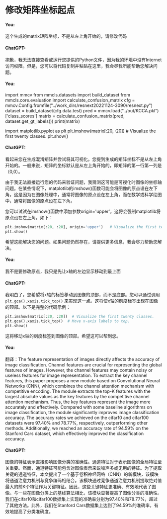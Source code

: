 # 修改矩阵坐标起点

#### You:
这个生成的matrix矩阵坐标，不是从左上角开始的，请修改代码

#### ChatGPT:
抱歉，我无法直接查看或运行您提供的Python文件，因为我的环境中没有Internet访问权限。但是，您可以将代码复制并粘贴在这里，我会尽我所能帮助您解决问题。


#### You:
import mmcv
from mmcls.datasets import build_dataset
from mmcls.core.evaluation import calculate_confusion_matrix
cfg = mmcv.Config.fromfile("../work_dirs/resnext20221124-3090/resnext.py")
dataset = build_dataset(cfg.data.test)
pred = mmcv.load("../out/KCCA.pkl")['class_scores']
matrix = calculate_confusion_matrix(pred, dataset.get_gt_labels())
print(matrix)


import matplotlib.pyplot as plt
plt.imshow(matrix[:20, :20])   # Visualize the first twenty classes.
plt.show()

#### ChatGPT:
看起来您在生成混淆矩阵并尝试将其可视化。您提到生成的矩阵坐标不是从左上角开始的。一般来说，矩阵的坐标默认是从左上角开始的，即矩阵的第一行第一列是（0,0）。

由于我无法直接运行您的代码来验证问题，我猜测这可能是可视化时图像的坐标轴问题。在某些情况下，matplotlib的imshow()函数可能会将图像的原点设在左下角，这是因为在图像处理中，通常将图像的原点设在左上角，而在数学或科学绘图中，通常将图像的原点设在左下角。

您可以试试在imshow()函数中添加参数origin='upper'，这将会强制matplotlib将原点设在左上角，如下：

```python
plt.imshow(matrix[:20, :20], origin='upper')   # Visualize the first twenty classes.
plt.show()
```

希望这能解决您的问题。如果问题仍然存在，请提供更多信息，我会尽力帮助您解决。


#### You:
我不是要修改原点，我只是先让x轴的左边显示移动到最上面

#### ChatGPT:
我明白了，您希望将x轴的标签移动到图像的顶部，而不是底部。您可以通过调用 `plt.gca().xaxis.tick_top()` 来实现这一点。这将使x轴的刻度标签出现在图像的顶部。以下是完整的代码示例：

```python
plt.imshow(matrix[:20, :20])  # Visualize the first twenty classes.
plt.gca().xaxis.tick_top()  # Move x-axis labels to top.
plt.show()
```

这将移动x轴的刻度标签到图像的顶部。希望这可以帮到您。


#### You:
翻译：The feature representation of images directly affects the accuracy of image classification. Channel features are crucial for representing the global features of images. However, the channel features may contain noisy or useless features for image representation. To extract the key channel features, this paper proposes a new module based on Convolutional Neural Networks (CNN), which combines the channel attention mechanism with competitive encoding. The module extracts the top-K features with the largest absolute values as the key features by the competitive channel attention mechanism. Thus, the key features represent the image more accurately and effectively. Compared with some baseline algorithms on image classification, the module significantly improves image classification accuracy. The accuracy rates we achieved on the cifar10 and cifar100 datasets were 97.40% and 78.77%, respectively, outperforming other methods. Additionally, we reached an accuracy rate of 94.59% on the Stanford Cars dataset, which effectively improved the classification accuracy.

#### ChatGPT:
图像的特征表示直接影响图像分类的准确性。通道特征对于表示图像的全局特征至关重要。然而，通道特征可能包含对图像表示来说噪声多或无用的特征。为了提取关键的通道特征，本文提出了一个基于卷积神经网络（CNN）的新模块，该模块将通道注意力机制与竞争编码相结合。该模块通过竞争通道注意力机制提取绝对值最大的前K个特征作为关键特征。因此，这些关键特征更准确、有效地代表了图像。与一些在图像分类上的基线算法相比，该模块显著提高了图像分类的准确性。我们在cifar10和cifar100数据集上实现的准确率分别为97.40%和78.77%，超过了其他方法。此外，我们在Stanford Cars数据集上达到了94.59%的准确率，有效地提高了分类准确度。
